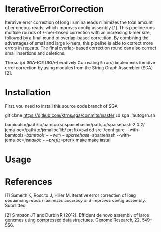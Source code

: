 # IterativeErrorCorrection

Iterative error correction of long Illumina reads minimizes the total amount of erroneous reads, which improves contig assembly [1]. This pipeline runs multiple rounds of k-mer-based correction with an increasing k-mer size, followed by a final round of overlap-based correction. By combining the advantages of small and large k-mers, this pipeline is able to correct more errors in repeats. The final overlap-based correction round can also correct small insertions and deletions.

The script SGA-ICE (SGA-Iteratively Correcting Errors) implements iterative error correction by using modules from the String Graph Assembler (SGA) [2]. 

# Installation
First, you need to install this source code branch of SGA. 

git clone https://github.com/ktrns/sga/commits/master
cd sga
./autogen.sh

bamtools=/path/to/bamtools/
sparsehash=/path/to/sparsehash-2.0.2/
jemalloc=/path/to/jemalloc/lib/
prefix=`pwd`
cd src
./configure --with-bamtools=$bamtools --with-sparsehash=$sparsehash --with-jemalloc=$jemalloc --prefix=$prefix
make
make install

# Usage




# References
[1] Sameith K, Roscito J, Hiller M. Iterative error correction of long sequencing reads maximizes accuracy and improves contig assembly. Submitted

[2] Simpson JT and Durbin R (2012). Efficient de novo assembly of large genomes using compressed data structures. Genome Research, 22, 549–556.



